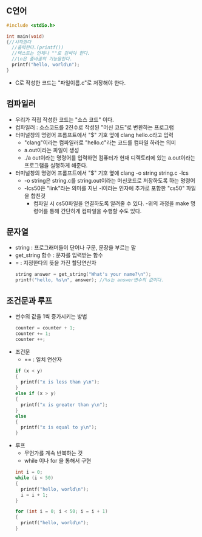 ## C언어
```C
#include <stdio.h>

int main(void)
{//시작한다
  //출력한다.(printf())
  //텍스트는 언제나 ""로 감싸야 한다.
  //\n은 줄바꿈의 기능을한다.
  printf("hello, world\n");
}
```
- C로 작성한 코드는 "파일이름.c"로 저장해야 한다.

## 컴파일러
- 우리가 직접 작성한 코드는 "소스 코드" 이다.
- 컴파일러 : 소스코드를 2진수로 작성된 "머신 코드"로 변환하는 프로그램
- 터미널창의 명령어 프롬프트에서 "$" 기호 옆에 clang hello.c라고 입력
  - "clang"이라는 컴파일러로 "hello.c"라는 코드를 컴파일 하라는 의미
  - a.out이라는 파일이 생성
  - ./a out이라는 명령어를 입력하면 컴퓨터가 현재 디렉토리에 있는 a.out이라는 프로그램을 실행하게 해준다.
- 터미널창의 명령어 프롬프트에서 "$" 기호 옆에 clang -o string string.c -lcs
  - -o string은 string.c를 string.out이라는 머신코드로 저장하도록 하는 명령어
  - -lcs50은 "link"라는 의미를 지닌 -l이라는 인자에 추가로 포함한 "cs50" 파일을 합친것
    - 컴파일 시 cs50파일을 연결하도록 알려줄 수 있다.
  -위의 과정을 make 명령어를 통해 간단하게 컴파일을 수행할 수도 있다.
  
## 문자열
- string : 프로그래머들이 단어나 구문, 문장을 부르는 말
- get_string 함수 : 문자를 입력받는 함수
- = : 지정한다의 뜻을 가진 할당연산자
  ```C
  string answer = get_string("What's your name?\n");
  printf("hello, %s\n", answer); //%s는 answer변수의 값이다.
  ```
## 조건문과 루프
- 변수의 값을 1씩 증가시키는 방법
  ```C
  counter = counter + 1;
  counter += 1;
  counter ++;
  ```
- 조건문
  - == : 일치 연산자
  ```C
  if (x < y)
  {
    printf("x is less than y\n");
  }
  else if (x > y)
  {
    printf("x is greater than y\n");
  }
  else
  {
    printf("x is equal to y\n");
  }
  ```
- 루프
  - 무언가를 계속 반복하는 것
  - while 이나 for 을 통해서 구현
  ```C
  int i = 0;
  while (i < 50)
  {
    printf("hello, world\n");
    i = i + 1;
  }
  
  for (int i = 0; i < 50; i = i + 1)
  {
    printf("hello, world\n");
  }
  ```
  
